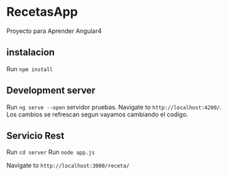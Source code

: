 # RecetasApp

Proyecto para Aprender Angular4

## instalacion
Run `npm install`

## Development server

Run `ng serve --open` servidor pruebas.
Navigate to `http://localhost:4200/`.
Los cambios se refrescan segun vayamos cambiando el codigo.

## Servicio Rest

Run `cd server`
Run `node app.js`

 Navigate to `http://localhost:3000/receta/`